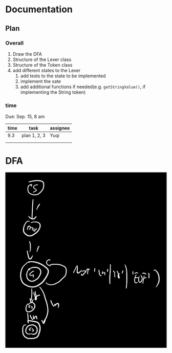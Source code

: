 # Documentation

## Plan

### Overall

1. Draw the DFA
2. Structure of the Lexer class
3. Structure of the Token class
4. add different states to the Lexer
   1. add tests to the state to be implemented
   2. implement the sate
   3. add additional functions if needed(e.g. `getStringValue()`, if implementing the String token)

### time

Due: Sep. 15, 8 am

| time | task         | assignee |
| ---- | ------------ | -------- |
| 9.3  | plan 1, 2, 3 | Yuqi     |
|      |              |          |
|      |              |          |

# DFA

![comment and DIV](./documentation.assets/DFA_Comment_and_DIV.jpg)
